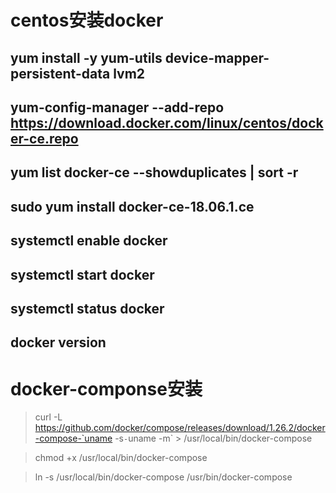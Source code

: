 # centos安装docker
## yum install -y yum-utils device-mapper-persistent-data lvm2
## yum-config-manager --add-repo https://download.docker.com/linux/centos/docker-ce.repo
## yum list docker-ce --showduplicates | sort -r
## sudo yum install docker-ce-18.06.1.ce  
## systemctl enable docker
## systemctl start docker
## systemctl status docker
## docker version


# docker-componse安装
>curl -L https://github.com/docker/compose/releases/download/1.26.2/docker-compose-`uname -s`-`uname -m` > /usr/local/bin/docker-compose


>chmod +x /usr/local/bin/docker-compose


>ln -s /usr/local/bin/docker-compose /usr/bin/docker-compose
